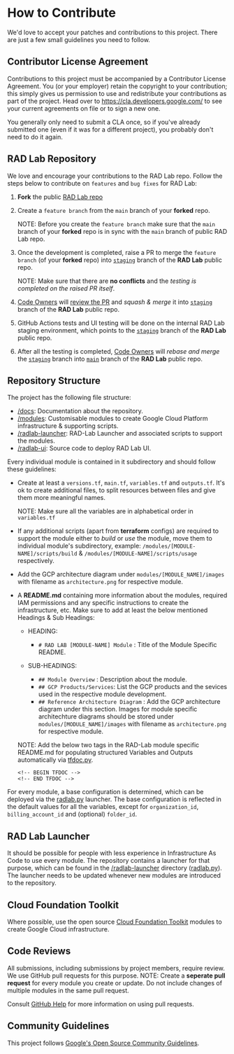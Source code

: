 # How to Contribute

We'd love to accept your patches and contributions to this project. There are
just a few small guidelines you need to follow.

## Contributor License Agreement

Contributions to this project must be accompanied by a Contributor License
Agreement. You (or your employer) retain the copyright to your contribution;
this simply gives us permission to use and redistribute your contributions as
part of the project. Head over to <https://cla.developers.google.com/> to see
your current agreements on file or to sign a new one.

You generally only need to submit a CLA once, so if you've already submitted one
(even if it was for a different project), you probably don't need to do it
again.

## RAD Lab Repository

We love and encourage your contributions to the RAD Lab repo. Follow the steps below to contribute on `features` and `bug fixes` for RAD Lab:

1. **Fork** the public [RAD Lab repo](https://github.com/GoogleCloudPlatform/rad-lab)
2. Create a `feature branch` from the `main` branch of your **forked** repo.

    NOTE: Before you create the `feature branch` make sure that the `main` branch of your **forked** repo is in sync with the `main` branch of public RAD Lab repo.

3. Once the development is completed, raise a PR to merge the `feature branch` (of your **forked** repo) into [`staging`](https://github.com/GoogleCloudPlatform/rad-lab/tree/staging) branch of the **RAD Lab** public repo.

    NOTE: Make sure that there are **no conflicts** and the _testing is completed on the raised PR itself_.

4. [Code Owners](../CODEOWNERS) will [review the PR](CONTRIBUTING.md#code-reviews) and _squash & merge_ it into [`staging`](https://github.com/GoogleCloudPlatform/rad-lab/tree/staging) branch of the **RAD Lab** public repo.
5. GitHub Actions tests and UI testing will be done on the internal RAD Lab staging environment, which points to the [`staging`](https://github.com/GoogleCloudPlatform/rad-lab/tree/staging) branch of the **RAD Lab** public repo.
6. After all the testing is completed, [Code Owners](../CODEOWNERS) will _rebase and merge_ the [`staging`](https://github.com/GoogleCloudPlatform/rad-lab/tree/staging) branch into [`main`](https://github.com/GoogleCloudPlatform/rad-lab/tree/main) branch of the **RAD Lab** public repo.

## Repository Structure

The project has the following file structure:
- [/docs](../docs): Documentation about the repository.
- [/modules](../modules): Customisable modules to create Google Cloud Platform infrastructure & supporting scripts.
- [/radlab-launcher](../radlab-launcher): RAD-Lab Launcher and associated scripts to support the modules.
- [/radlab-ui](../radlab-ui/): Source code to deploy RAD Lab UI.

Every individual module is contained in it subdirectory and should follow these guidelines:

- Create at least a `versions.tf`, `main.tf`, `variables.tf` and `outputs.tf`.  It's ok to create additional files, to split resources between files and give them more meaningful names. 

    NOTE: Make sure all the variables are in alphabetical order in `variables.tf`

- If any additional scripts (apart from **terraform** configs) are required to support the module either to *build* or *use* the module, move them to individual module's subdirectory, example: `/modules/[MODULE-NAME]/scripts/build` & `/modules/[MODULE-NAME]/scripts/usage` respectively. 

- Add the GCP architecture diagram under `modules/[MODULE_NAME]/images` with filename as `architecture.png` for respective module.

- A **README.md** containing more information about the modules, required IAM permissions and any specific instructions to create the infrastructure, etc. Make sure to add at least the below mentioned Headings & Sub Headings:

    - HEADING:
        - `# RAD LAB [MODULE-NAME] Module` : Title of the Module Specific README.

    - SUB-HEADINGS:
        - `## Module Overview` : Description about the module. 
        - `## GCP Products/Services`: List the GCP products and the sevices used in the respective module development.
        - `## Reference Architecture Diagram` : Add the GCP architecture diagram under this section. Images for module specific architechture diagrams should be stored under `modules/[MODULE_NAME]/images` with filename as `architecture.png` for respective module.

    NOTE: Add the below two tags in the RAD-Lab module specific README.md for populating structured Variables and Outputs automatically via [tfdoc.py](../tools/tfdoc.py).

    ```
    <!-- BEGIN TFDOC -->
    <!-- END TFDOC -->
    ```

For every module, a base configuration is determined, which can be deployed via the [radlab.py](../radlab-launcher/README.md) launcher.  The base configuration is reflected in the default values for all the variables, except for `organization_id`, `billing_account_id` and (optional) `folder_id`. 

## RAD Lab Launcher
It should be possible for people with less experience in Infrastructure As Code to use every module.  The repository contains a launcher for that purpose, which can be found in the [/radlab-launcher](../radlab-launcher) directory ([radlab.py](../radlab-launcher/radlab.py)).  The launcher needs to be updated whenever new modules are introduced to the repository.

## Cloud Foundation Toolkit
Where possible, use the open source [Cloud Foundation Toolkit](https://cloud.google.com/foundation-toolkit) modules to create Google Cloud infrastructure.

## Code Reviews

All submissions, including submissions by project members, require review. We use GitHub pull requests for this purpose. 
NOTE: Create a **seperate pull request** for every module you create or update. Do not include changes of multiple modules in the same pull request.  

Consult [GitHub Help](https://help.github.com/articles/about-pull-requests/) for more information on using pull requests.

## Community Guidelines

This project follows [Google's Open Source Community Guidelines](https://opensource.google/conduct/).